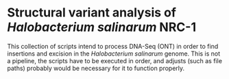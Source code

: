 # Structural variant analysis of _Halobacterium salinarum_ NRC-1

This collection of scripts intend to process DNA-Seq (ONT) in order to find insertions and excision in the _Halobacterium salinarum_ genome. This is not a pipeline, the scripts have to be executed in order, and adjusts (such as file paths) probably would be necessary for it to function properly.
